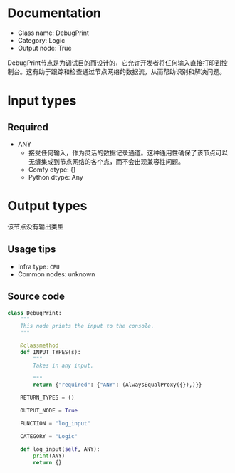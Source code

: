 
# Documentation
- Class name: DebugPrint
- Category: Logic
- Output node: True

DebugPrint节点是为调试目的而设计的，它允许开发者将任何输入直接打印到控制台。这有助于跟踪和检查通过节点网络的数据流，从而帮助识别和解决问题。

# Input types
## Required
- ANY
    - 接受任何输入，作为灵活的数据记录通道。这种通用性确保了该节点可以无缝集成到节点网络的各个点，而不会出现兼容性问题。
    - Comfy dtype: {}
    - Python dtype: Any

# Output types
该节点没有输出类型


## Usage tips
- Infra type: `CPU`
- Common nodes: unknown


## Source code
```python
class DebugPrint:
    """
    This node prints the input to the console.
    """

    @classmethod
    def INPUT_TYPES(s):
        """
        Takes in any input.

        """
        return {"required": {"ANY": (AlwaysEqualProxy({}),)}}

    RETURN_TYPES = ()

    OUTPUT_NODE = True

    FUNCTION = "log_input"

    CATEGORY = "Logic"

    def log_input(self, ANY):
        print(ANY)
        return {}

```
